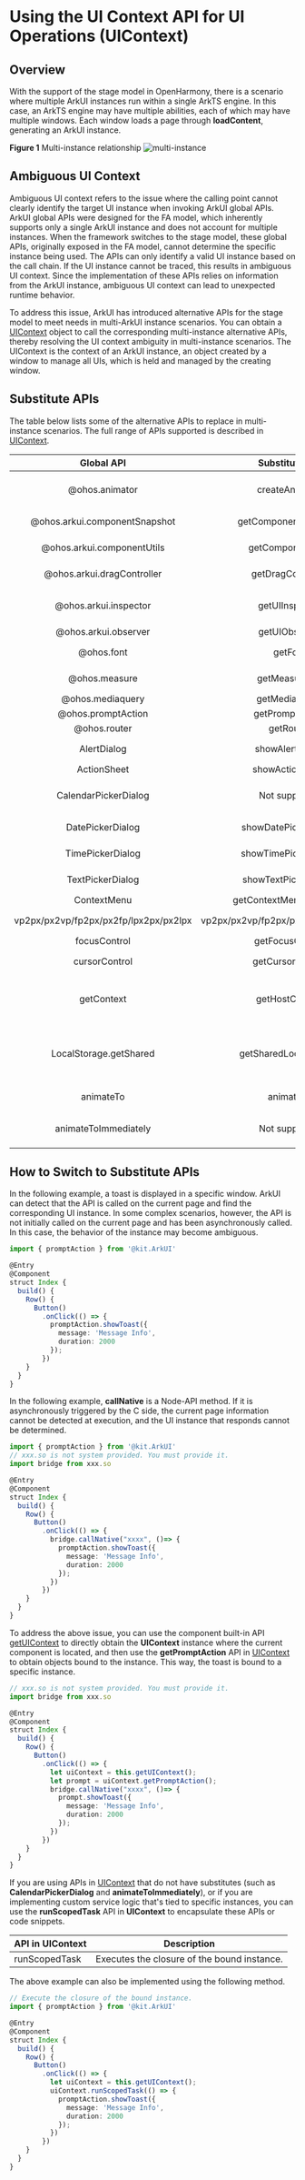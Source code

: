 # Using the UI Context API for UI Operations (UIContext)

## Overview

With the support of the stage model in OpenHarmony, there is a scenario where multiple ArkUI instances run within a single ArkTS engine. In this case, an ArkTS engine may have multiple abilities, each of which may have multiple windows. Each window loads a page through **loadContent**, generating an ArkUI instance.

**Figure 1** Multi-instance relationship 
![multi-instance](figures/multi-instance.png)

## Ambiguous UI Context

Ambiguous UI context refers to the issue where the calling point cannot clearly identify the target UI instance when invoking ArkUI global APIs. ArkUI global APIs were designed for the FA model, which inherently supports only a single ArkUI instance and does not account for multiple instances. When the framework switches to the stage model, these global APIs, originally exposed in the FA model, cannot determine the specific instance being used. The APIs can only identify a valid UI instance based on the call chain. If the UI instance cannot be traced, this results in ambiguous UI context. Since the implementation of these APIs relies on information from the ArkUI instance, ambiguous UI context can lead to unexpected runtime behavior.

To address this issue, ArkUI has introduced alternative APIs for the stage model to meet needs in multi-ArkUI instance scenarios. You can obtain a [UIContext](../reference/apis-arkui/js-apis-arkui-UIContext.md#uicontext) object to call the corresponding multi-instance alternative APIs, thereby resolving the UI context ambiguity in multi-instance scenarios. The UIContext is the context of an ArkUI instance, an object created by a window to manage all UIs, which is held and managed by the creating window.

## Substitute APIs

The table below lists some of the alternative APIs to replace in multi-instance scenarios. The full range of APIs supported is described in [UIContext](../reference/apis-arkui/js-apis-arkui-UIContext.md).

|               Global API               |               Substitute API               |            Description           |
| :-----------------------------------: | :-----------------------------------: | :------------------------: |
|            @ohos.animator             |            createAnimator             |      Custom animation controller.     |
|     @ohos.arkui.componentSnapshot     |         getComponentSnapshot          |          Component snapshot.         |
|      @ohos.arkui.componentUtils       |           getComponentUtils           |         Component utility class.        |
|      @ohos.arkui.dragController       |           getDragController           |         Drag controller.        |
|         @ohos.arkui.inspector         |            getUIInspector             |        Component layout callback.       |
|         @ohos.arkui.observer          |             getUIObserver             |          Observer.         |
|              @ohos.font               |                getFont                |         Custom font registration.        |
|             @ohos.measure             |            getMeasureUtil             |          Text measurement.         |
|           @ohos.mediaquery            |             getMediaQuery             |          Media query.         |
|          @ohos.promptAction           |            getPromptAction            |            Popup.           |
|             @ohos.router              |               getRouter               |          Page routing.         |
|              AlertDialog              |            showAlertDialog            |          Alert dialog box.         |
|              ActionSheet              |            showActionSheet            |        Action sheet.       |
|         CalendarPickerDialog          |                Not supported                |       Calendar picker dialog box.      |
|           DatePickerDialog            |         showDatePickerDialog          |      Date picker dialog box.     |
|           TimePickerDialog            |         showTimePickerDialog          |     Time picker dialog box.    |
|           TextPickerDialog            |         showTextPickerDialog          |     Text picker dialog box.    |
|              ContextMenu              |       getContextMenuController        |          Menu control.         |
| vp2px/px2vp/fp2px/px2fp/lpx2px/px2lpx | vp2px/px2vp/fp2px/px2fp/lpx2px/px2lpx |        Pixel unit conversion.       |
|             focusControl              |            getFocusControl            |          Focus control.         |
|             cursorControl             |           getCursorControl            |          Cursor control.         |
|              getContext               |            getHostContext             | Obtains the context of the current ability.|
|        LocalStorage.getShared         |         getSharedLocalStorage         |  Obtains the storage passed by the current ability. |
|               animateTo               |               animateTo               |          Explicit animation.         |
|         animateToImmediately          |                Not supported                |        Explicit instant animation.       |

## How to Switch to Substitute APIs

In the following example, a toast is displayed in a specific window. ArkUI can detect that the API is called on the current page and find the corresponding UI instance. In some complex scenarios, however, the API is not initially called on the current page and has been asynchronously called. In this case, the behavior of the instance may become ambiguous.

<!--deprecated_code_no_check-->
```ts
import { promptAction } from '@kit.ArkUI'

@Entry
@Component
struct Index {
  build() {
    Row() {
      Button()
        .onClick(() => {
          promptAction.showToast({            
            message: 'Message Info',
            duration: 2000 
          });
        })
    }
  }
}
```
In the following example, **callNative** is a Node-API method. If it is asynchronously triggered by the C side, the current page information cannot be detected at execution, and the UI instance that responds cannot be determined.

<!--deprecated_code_no_check-->
```ts
import { promptAction } from '@kit.ArkUI'
// xxx.so is not system provided. You must provide it.
import bridge from xxx.so

@Entry
@Component
struct Index {
  build() {
    Row() {
      Button()
        .onClick(() => {
          bridge.callNative("xxxx", ()=> {
            promptAction.showToast({            
              message: 'Message Info',
              duration: 2000 
            });
          })
        })
    }
  }
}
```

To address the above issue, you can use the component built-in API [getUIContext](../reference/apis-arkui/arkui-ts/ts-custom-component-api.md#getuicontext) to directly obtain the **UIContext** instance where the current component is located, and then use the **getPromptAction** API in [UIContext](../reference/apis-arkui/js-apis-arkui-UIContext.md#uicontext) to obtain objects bound to the instance. This way, the toast is bound to a specific instance.
```ts
// xxx.so is not system provided. You must provide it.
import bridge from xxx.so

@Entry
@Component
struct Index {
  build() {
    Row() {
      Button()
        .onClick(() => {
          let uiContext = this.getUIContext();
          let prompt = uiContext.getPromptAction();
          bridge.callNative("xxxx", ()=> {
            prompt.showToast({            
              message: 'Message Info',
              duration: 2000 
            });
          })
        })
    }
  }
}
```

If you are using APIs in [UIContext](../reference/apis-arkui/js-apis-arkui-UIContext.md#uicontext) that do not have substitutes (such as **CalendarPickerDialog** and **animateToImmediately**), or if you are implementing custom service logic that's tied to specific instances, you can use the **runScopedTask** API in **UIContext** to encapsulate these APIs or code snippets.

| API in UIContext| Description                |
| ------------- | -------------------- |
| runScopedTask | Executes the closure of the bound instance.|

The above example can also be implemented using the following method.

<!--deprecated_code_no_check-->
```ts
// Execute the closure of the bound instance.
import { promptAction } from '@kit.ArkUI'

@Entry
@Component
struct Index {
  build() {
    Row() {
      Button()
        .onClick(() => {
          let uiContext = this.getUIContext();
          uiContext.runScopedTask(() => {
            promptAction.showToast({            
              message: 'Message Info',
              duration: 2000 
            });
          })
        })
    }
  }
}
```

